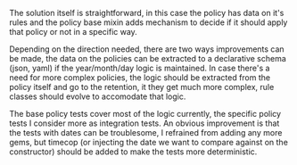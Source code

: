 The solution itself is straightforward, in this case the policy has data on
it's rules and the policy base mixin adds mechanism to decide if it should
apply that policy or not in a specific way.

Depending on the direction needed, there are two ways improvements can be
made, the data on the policies can be extracted to a declarative schema (json,
yaml) if the year/month/day logic is maintained. In case there's a need for more
complex policies, the logic should be extracted from the policy itself and go to
the retention, it they get much more complex, rule classes should evolve to
accomodate that logic.

The base policy tests cover most of the logic currently, the specific policy
tests I consider more as integration tests. An obvious improvement is that
the tests with dates can be troublesome, I refrained from adding any more
gems, but timecop (or injecting the date we want to compare against on the
constructor) should be added to make the tests more deterministic.
